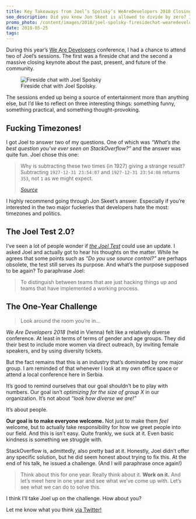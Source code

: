 ```yaml
---
title: Key Takeaways from Joel’s Spolsky’s WeAreDevelopers 2018 Closing Keynote
seo_description: Did you know Jon Skeet is allowed to divide by zero? It’s true.
promo_photo: /content/images/2018/joel-spolsky-firesidechat-wearedevelopers-2018.jpg
date: 2018-05-25
tags:
---
```

During this year’s [We Are Developers](https://www.wearedevelopers.com/) conference, I had a chance to attend two of Joel’s sessions. The first was a fireside chat and the second a massive closing keynote about the past, present, and future of the community.

<figure class="blog-post-image"><img src="/content/images/2018/joel-spolsky-firesidechat-wearedevelopers-2018.jpg" alt="Fireside chat with Joel Spolsky" /><figcaption>Fireside chat with Joel Spolsky.</figcaption></figure>

The sessions ended up being a source of entertainment more than anything else, but I’d like to reflect on three interesting things: something funny, something practical, and something thought-provoking.

## Fucking Timezones!

I got Joel to answer two of my questions. One of which was _“What’s the best question you’ve ever seen on StackOverflow?”_ and the answer was quite fun. Joel chose this one:

> Why is subtracting these two times (in 1927) giving a strange result? Subtracting `1927-12-31 23:54:07` and `1927-12-31 23:54:08` returns `353`, not `1` as we might expect.  
>
> _[Source](https://stackoverflow.com/questions/6841333/why-is-subtracting-these-two-times-in-1927-giving-a-strange-result)_

I highly recommend going through Jon Skeet’s answer. Especially if you’re interested in the two major fuckeries that developers hate the most: timezones and politics.

## The Joel Test 2.0?

I’ve seen a lot of people wonder if _[the Joel Test](https://www.joelonsoftware.com/2000/08/09/the-joel-test-12-steps-to-better-code/)_ could use an update. I asked Joel and actually got to hear his thoughts on the matter. While he agrees that some points such as _“Do you use source control?”_ are perhaps obsolete, the test still serves its purpose. And what’s the purpose supposed to be again? To paraphrase Joel:

> To distinguish between teams that are just hacking things up and teams that have implemented a working process.

## The One-Year Challenge

> Look around the room you’re in…

_We Are Developers 2018_ (held in Vienna) felt like a relatively diverse conference. At least in terms of terms of gender and age groups. They did their best to include more women via direct outreach, by inviting female speakers, and by using diversity tickets.

But the fact remains that this is an industry that’s dominated by one major group. I am reminded of that whenever I look at my own office space or attend a local conference here in Serbia.

It’s good to remind ourselves that our goal shouldn’t be to play with numbers. Our goal isn’t _optimizing for the size of group X_ in our organization. It’s not about _“look how diverse we are!”_

It’s about people.

**Our goal is to make everyone welcome.** Not just to make them _feel_ welcome, but to actually take responsibility for how we greet people into our field. And this is isn’t easy. Quite frankly, we suck at it. Even basic kindness is something we struggle with.

StackOverflow is, admittedly, also pretty bad at it. Honestly, Joel didn’t offer any specific solution, but he did seem honest about trying to fix this. At the end of his talk, he issued a challenge. (And I will paraphrase once again!)

> Think about this for one year. Really think about it. **Work on it.** And let’s meet here in one year and see what we’ve come up with. Let’s see what we can do to solve this.

I think I’ll take Joel up on the challenge. How about you?

Let me know what you think [via Twitter!](https://twitter.com/DanicFilip)
